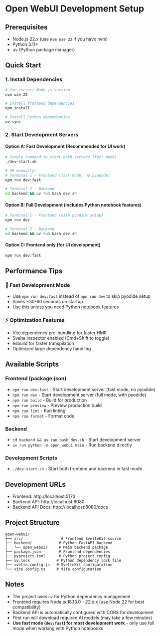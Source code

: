 # Open WebUI Development Setup

## Prerequisites
- Node.js 22.x (use `nvm use 22` if you have nvm)
- Python 3.11+ 
- uv (Python package manager)

## Quick Start

### 1. Install Dependencies

```bash
# Use correct Node.js version
nvm use 22

# Install frontend dependencies  
npm install

# Install Python dependencies
uv sync
```

### 2. Start Development Servers

#### Option A: Fast Development (Recommended for UI work)

```bash
# Single command to start both servers (fast mode)
./dev-start.sh

# OR manually:
# Terminal 1 - Frontend (fast mode, no pyodide)
npm run dev:fast

# Terminal 2 - Backend
cd backend && uv run bash dev.sh
```

#### Option B: Full Development (includes Python notebook features)

```bash
# Terminal 1 - Frontend (with pyodide setup)
npm run dev

# Terminal 2 - Backend  
cd backend && uv run bash dev.sh
```

#### Option C: Frontend only (for UI development)
```bash
npm run dev:fast
```

## Performance Tips

### 🚀 Fast Development Mode
- Use `npm run dev:fast` instead of `npm run dev` to skip pyodide setup
- Saves ~30-60 seconds on startup
- Use this unless you need Python notebook features

### ⚡ Optimization Features
- Vite dependency pre-bundling for faster HMR
- Svelte inspector enabled (Cmd+Shift to toggle)
- esbuild for faster transpilation
- Optimized large dependency handling

## Available Scripts

### Frontend (package.json)
- `npm run dev:fast` - Start development server (fast mode, no pyodide)
- `npm run dev` - Start development server (full mode, with pyodide)
- `npm run build` - Build for production
- `npm run preview` - Preview production build
- `npm run lint` - Run linting
- `npm run format` - Format code

### Backend
- `cd backend && uv run bash dev.sh` - Start development server
- `uv run python -m open_webui.main` - Run backend directly

### Development Scripts
- `./dev-start.sh` - Start both frontend and backend in fast mode

## Development URLs
- Frontend: http://localhost:5173
- Backend API: http://localhost:8080
- Backend API Docs: http://localhost:8080/docs

## Project Structure
```
open-webui/
├── src/                 # Frontend SvelteKit source
├── backend/            # Python FastAPI backend
│   └── open_webui/     # Main backend package
├── package.json        # Frontend dependencies
├── pyproject.toml      # Python project config
├── uv.lock            # Python dependency lock file
├── svelte.config.js   # SvelteKit configuration
└── vite.config.ts     # Vite configuration
```

## Notes
- The project uses `uv` for Python dependency management
- Frontend requires Node.js 18.13.0 - 22.x.x (use Node 22 for best compatibility)
- Backend API is automatically configured with CORS for development
- First run will download required AI models (may take a few minutes)
- **Use fast mode (`dev:fast`) for most development work** - only use full mode when working with Python notebooks 